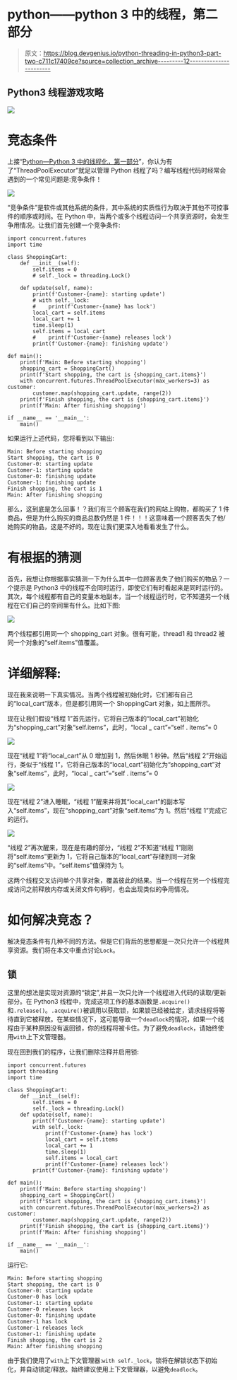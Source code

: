 # python——python 3 中的线程，第二部分

> 原文：<https://blog.devgenius.io/python-threading-in-python3-part-two-c711c17409ce?source=collection_archive---------12----------------------->

## Python3 线程游戏攻略

![](img/e5cf45ab603dd9e25c253bb7f4e15ac1.png)

# 竞态条件

上接“[Python—Python 3 中的线程化，第一部分](https://medium.com/@tonylixu/python-threading-in-python3-part-one-cfadc174ceb8)”，你认为有了“ThreadPoolExecutor”就足以管理 Python 线程了吗？编写线程代码时经常会遇到的一个常见问题是:竞争条件！

![](img/310d445f0c8dbc37d20897b412e946c0.png)

“竞争条件”是软件或其他系统的条件，其中系统的实质性行为取决于其他不可控事件的顺序或时间。在 Python 中，当两个或多个线程访问一个共享资源时，会发生争用情况。让我们首先创建一个竞争条件:

```
import concurrent.futures
import time

class ShoppingCart:
    def __init__(self):
        self.items = 0
        # self._lock = threading.Lock()

    def update(self, name):
        print(f'Customer-{name}: starting update')
        # with self._lock:
        #    print(f'Customer-{name} has lock')
        local_cart = self.items
        local_cart += 1
        time.sleep(1)
        self.items = local_cart
        #    print(f'Customer-{name} releases lock')
        print(f'Customer-{name}: finishing update')

def main():
    print(f'Main: Before starting shopping')
    shopping_cart = ShoppingCart()
    print(f'Start shopping, the cart is {shopping_cart.items}')
    with concurrent.futures.ThreadPoolExecutor(max_workers=3) as customer:
        customer.map(shopping_cart.update, range(2))
    print(f'Finish shopping, the cart is {shopping_cart.items}')
    print(f'Main: After finishing shopping')

if __name__ == '__main__':
    main()
```

如果运行上述代码，您将看到以下输出:

```
Main: Before starting shopping
Start shopping, the cart is 0
Customer-0: starting update
Customer-1: starting update
Customer-0: finishing update
Customer-1: finishing update
Finish shopping, the cart is 1
Main: After finishing shopping
```

那么，这到底是怎么回事！？我们有三个顾客在我们的网站上购物，都购买了 1 件商品，但是为什么购买的商品总数仍然是 1 件！！！这意味着一个顾客丢失了他/她购买的物品，这是不好的。现在让我们更深入地看看发生了什么。

# 有根据的猜测

首先，我想让你根据事实猜测一下为什么其中一位顾客丢失了他们购买的物品？一个提示是 Python3 中的线程不会同时运行，即使它们有时看起来是同时运行的。其次，每个线程都有自己的变量本地副本，当一个线程运行时，它不知道另一个线程在它们自己的空间里有什么。比如下图:

![](img/46fb4e36a8305efa81186266850c7c8e.png)

两个线程都引用同一个 shopping_cart 对象。很有可能，thread1 和 thread2 被同一个对象的“self.items”值覆盖。

# 详细解释:

现在我来说明一下真实情况。当两个线程被初始化时，它们都有自己的“local_cart”版本，但是都引用同一个 ShoppingCart 对象，如上图所示。

现在让我们假设“线程 1”首先运行，它将自己版本的“local_cart”初始化为“shopping_cart”对象“self.items”，此时，“local _ cart”=“self . items”= 0

![](img/02e73677379712915016905f95c29aa2.png)

现在“线程 1”将“local_cart”从 0 增加到 1，然后休眠 1 秒钟。然后“线程 2”开始运行，类似于“线程 1”，它将自己版本的“local_cart”初始化为“shopping_cart”对象“self.items”，此时，“local _ cart”=“self . items”= 0

![](img/173574cb36a0c6e0d9bed5adfc305857.png)

现在“线程 2”进入睡眠，“线程 1”醒来并将其“local_cart”的副本写入“self.items”，现在“shopping_cart”对象“self.items”为 1。然后“线程 1”完成它的运行。

![](img/49d83eb5535261d4c2f3669805010e1f.png)

“线程 2”再次醒来，现在是有趣的部分，“线程 2”不知道“线程 1”刚刚将“self.items”更新为 1，它将自己版本的“local_cart”存储到同一对象的“self.items”中。“self.items”值保持为 1。

这两个线程交叉访问单个共享对象，覆盖彼此的结果。当一个线程在另一个线程完成访问之前释放内存或关闭文件句柄时，也会出现类似的争用情况。

# 如何解决竞态？

解决竞态条件有几种不同的方法。但是它们背后的思想都是一次只允许一个线程共享资源。我们将在本文中重点讨论`Lock`。

## 锁

这里的想法是实现对资源的“锁定”,并且一次只允许一个线程进入代码的读取/更新部分。在 Python3 线程中，完成这项工作的基本函数是`.acquire()`和`.release()`。`.acquire()`被调用以获取锁，如果锁已经被给定，请求线程将等待直到它被释放。在某些情况下，这可能导致一个`deadlock`的情况，如果一个线程由于某种原因没有返回锁，你的线程将被卡住。为了避免`deadlock`，请始终使用`with`上下文管理器。

现在回到我们的程序，让我们删除注释并启用锁:

```
import concurrent.futures
import threading
import time

class ShoppingCart:
    def __init__(self):
        self.items = 0
        self._lock = threading.Lock()
    def update(self, name):
        print(f'Customer-{name}: starting update')
        with self._lock:
            print(f'Customer-{name} has lock')
            local_cart = self.items
            local_cart += 1
            time.sleep(1)
            self.items = local_cart
            print(f'Customer-{name} releases lock')
        print(f'Customer-{name}: finishing update')

def main():
    print(f'Main: Before starting shopping')
    shopping_cart = ShoppingCart()
    print(f'Start shopping, the cart is {shopping_cart.items}')
    with concurrent.futures.ThreadPoolExecutor(max_workers=2) as customer:
        customer.map(shopping_cart.update, range(2))
    print(f'Finish shopping, the cart is {shopping_cart.items}')
    print(f'Main: After finishing shopping')

if __name__ == '__main__':
    main()
```

运行它:

```
Main: Before starting shopping
Start shopping, the cart is 0
Customer-0: starting update
Customer-0 has lock
Customer-1: starting update
Customer-0 releases lock
Customer-0: finishing update
Customer-1 has lock
Customer-1 releases lock
Customer-1: finishing update
Finish shopping, the cart is 2
Main: After finishing shopping
```

由于我们使用了`with`上下文管理器:`with self._lock`，锁将在解锁状态下初始化，并自动锁定/释放。始终建议使用上下文管理器，以避免`deadlock`。